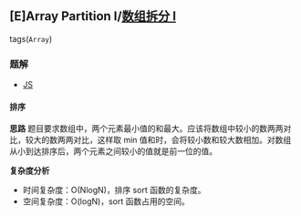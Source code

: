 ## [E]Array Partition I/[数组拆分 I](https://leetcode-cn.com/problems/array-partition-i/)
tags(`Array`)
### 题解
+ [JS](../../js/640/561.js)

#### 排序
**思路**
题目要求数组中，两个元素最小值的和最大。应该将数组中较小的数两两对比，较大的数两两对比，这样取 min 值和时，会将较小数和较大数相加。对数组从小到达排序后，两个元素之间较小的值就是前一位的值。

**复杂度分析**
+ 时间复杂度：O(NlogN)，排序 sort 函数的复杂度。
+ 空间复杂度：O(logN)，sort 函数占用的空间。